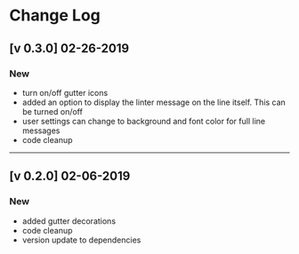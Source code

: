 # Change Log
## [v 0.3.0] 02-26-2019
### New
* turn on/off gutter icons
* added an option to display the linter message on the line itself. This can be turned on/off
* user settings can change to background and font color for full line messages
* code cleanup
___
## [v 0.2.0] 02-06-2019
### New
* added gutter decorations
* code cleanup
* version update to dependencies
